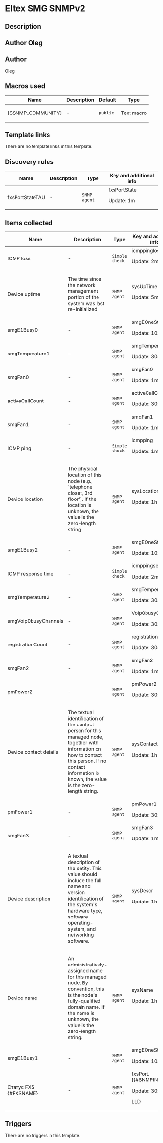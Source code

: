 # Eltex SMG SNMPv2

## Description

## Author Oleg 

## Author

Oleg

## Macros used

|Name|Description|Default|Type|
|----|-----------|-------|----|
|{$SNMP_COMMUNITY}|<p>-</p>|`public`|Text macro|
## Template links

There are no template links in this template.

## Discovery rules

|Name|Description|Type|Key and additional info|
|----|-----------|----|----|
|fxsPortStateTAU|<p>-</p>|`SNMP agent`|fxsPortState<p>Update: 1m</p>|
## Items collected

|Name|Description|Type|Key and additional info|
|----|-----------|----|----|
|ICMP loss|<p>-</p>|`Simple check`|icmppingloss<p>Update: 2m</p>|
|Device uptime|<p>The time since the network management portion of the system was last re-initialized.</p>|`SNMP agent`|sysUpTime<p>Update: 5m</p>|
|smgE1Busy0|<p>-</p>|`SNMP agent`|smgEOneStream0<p>Update: 10s</p>|
|smgTemperature1|<p>-</p>|`SNMP agent`|smgTemperature1<p>Update: 30s</p>|
|smgFan0|<p>-</p>|`SNMP agent`|smgFan0<p>Update: 1m</p>|
|activeCallCount|<p>-</p>|`SNMP agent`|activeCallCount<p>Update: 30s</p>|
|smgFan1|<p>-</p>|`SNMP agent`|smgFan1<p>Update: 1m</p>|
|ICMP ping|<p>-</p>|`Simple check`|icmpping<p>Update: 1m</p>|
|Device location|<p>The physical location of this node (e.g., `telephone closet, 3rd floor'). If the location is unknown, the value is the zero-length string.</p>|`SNMP agent`|sysLocation<p>Update: 1h</p>|
|smgE1Busy2|<p>-</p>|`SNMP agent`|smgEOneStream2<p>Update: 10s</p>|
|ICMP response time|<p>-</p>|`Simple check`|icmppingsec<p>Update: 2m</p>|
|smgTemperature2|<p>-</p>|`SNMP agent`|smgTemperature2<p>Update: 30s</p>|
|smgVoip0busyChannels|<p>-</p>|`SNMP agent`|Voip0busyChannels<p>Update: 30s</p>|
|registrationCount|<p>-</p>|`SNMP agent`|registrationCount<p>Update: 30s</p>|
|smgFan2|<p>-</p>|`SNMP agent`|smgFan2<p>Update: 1m</p>|
|pmPower2|<p>-</p>|`SNMP agent`|pmPower2<p>Update: 30s</p>|
|Device contact details|<p>The textual identification of the contact person for this managed node, together with information on how to contact this person. If no contact information is known, the value is the zero-length string.</p>|`SNMP agent`|sysContact<p>Update: 1h</p>|
|pmPower1|<p>-</p>|`SNMP agent`|pmPower1<p>Update: 30s</p>|
|smgFan3|<p>-</p>|`SNMP agent`|smgFan3<p>Update: 1m</p>|
|Device description|<p>A textual description of the entity. This value should include the full name and version identification of the system's hardware type, software operating-system, and networking software.</p>|`SNMP agent`|sysDescr<p>Update: 1h</p>|
|Device name|<p>An administratively-assigned name for this managed node. By convention, this is the node's fully-qualified domain name. If the name is unknown, the value is the zero-length string.</p>|`SNMP agent`|sysName<p>Update: 1h</p>|
|smgE1Busy1|<p>-</p>|`SNMP agent`|smgEOneStream1<p>Update: 10s</p>|
|Статус FXS {#FXSNAME}|<p>-</p>|`SNMP agent`|fxsPort.[{#SNMPINDEX}]<p>Update: 30s</p><p>LLD</p>|
## Triggers

There are no triggers in this template.

